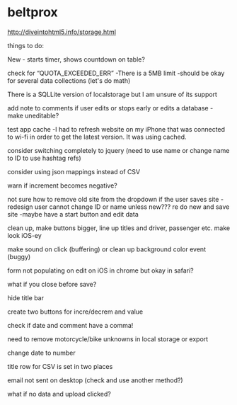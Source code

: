 beltprox
========

http://diveintohtml5.info/storage.html

things to do:

New - starts timer, shows countdown on table?

check for “QUOTA_EXCEEDED_ERR”
-There is a 5MB limit
-should be okay for several data collections (let's do math)

There is a SQLLite version of localstorage but I am unsure of its support

add note to comments if user edits or stops early or edits a database - make uneditable?

test app cache
-I had to refresh website on my iPhone that was connected to wi-fi in order to get the latest version.  It was using cached.

consider switching completely to jquery (need to use name or change name to ID to use hashtag refs)

consider using json mappings instead of CSV

warn if increment becomes negative?

not sure how to remove old site from the dropdown if the user saves site
-redesign
user cannot change ID or name unless new???  re do new and save site
-maybe have a start button and edit data

clean up, make buttons bigger, line up titles and driver, passenger etc.
make look iOS-ey

make sound on click (buffering) or clean up background color event (buggy)

form not populating on edit on iOS in chrome but okay in safari?

what if you close before save?

<link rel="apple-touch-startup-image" href="/startup.png">
hide title bar

create two buttons for incre/decrem and value

check if date and comment have a comma!

need to remove motorcycle/bike unknowns in local storage or export

change date to number

title row for CSV is set in two places

email not sent on desktop (check and use another method?)

what if no data and upload clicked?


